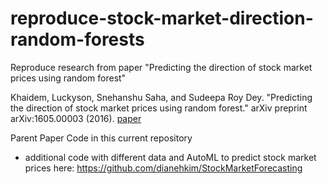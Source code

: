 # reproduce-stock-market-direction-random-forests
Reproduce research from paper "Predicting the direction of stock market prices using random forest"

Khaidem, Luckyson, Snehanshu Saha, and Sudeepa Roy Dey. "Predicting the direction of stock market prices using random forest." arXiv preprint arXiv:1605.00003 (2016). [paper](https://arxiv.org/abs/1605.00003)

Parent Paper Code in this current repository
- additional code with different data and AutoML to predict stock market prices here:
https://github.com/dianehkim/StockMarketForecasting
